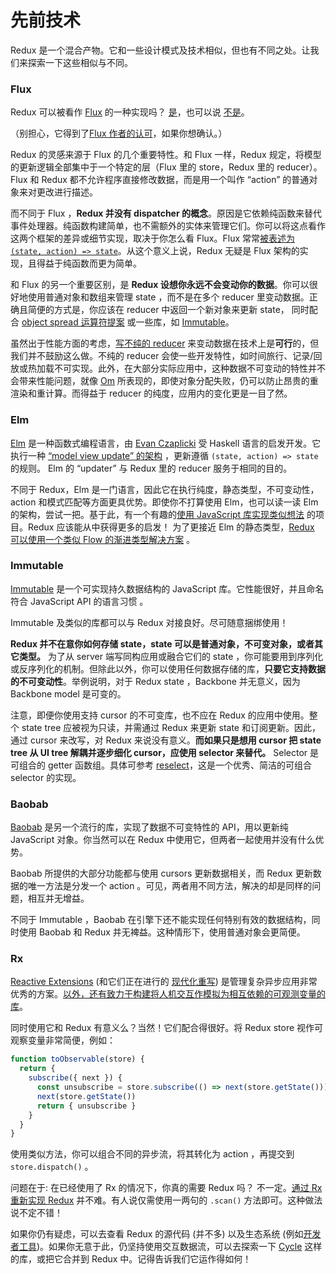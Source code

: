 # 先前技术

Redux 是一个混合产物。它和一些设计模式及技术相似，但也有不同之处。让我们来探索一下这些相似与不同。

### Flux

Redux 可以被看作 [Flux](https://facebook.github.io/flux/) 的一种实现吗？
[是](https://twitter.com/fisherwebdev/status/616278911886884864)，也可以说 [不是](https://twitter.com/andrestaltz/status/616270755605708800)。

（别担心，它得到了[Flux 作者](https://twitter.com/jingc/status/616608251463909376)[的认可](https://twitter.com/fisherwebdev/status/616286955693682688)，如果你想确认。）

Redux 的灵感来源于 Flux 的几个重要特性。和 Flux 一样，Redux 规定，将模型的更新逻辑全部集中于一个特定的层（Flux 里的 store，Redux 里的 reducer）。Flux 和 Redux 都不允许程序直接修改数据，而是用一个叫作  “action” 的普通对象来对更改进行描述。

而不同于 Flux ，**Redux 并没有 dispatcher 的概念**。原因是它依赖纯函数来替代事件处理器。纯函数构建简单，也不需额外的实体来管理它们。你可以将这点看作这两个框架的差异或细节实现，取决于你怎么看 Flux。Flux 常常[被表述为 `(state, action) => state`](https://speakerdeck.com/jmorrell/jsconf-uy-flux-those-who-forget-the-past-dot-dot-dot)。从这个意义上说，Redux 无疑是 Flux 架构的实现，且得益于纯函数而更为简单。

和 Flux 的另一个重要区别，是 **Redux 设想你永远不会变动你的数据**。你可以很好地使用普通对象和数组来管理 state ，而不是在多个 reducer 里变动数据。正确且简便的方式是，你应该在 reducer 中返回一个新对象来更新 state， 同时配合 [object spread 运算符提案](../recipes/UsingObjectSpreadOperator.md) 或一些库，如 [Immutable](https://facebook.github.io/immutable-js)。

虽然出于性能方面的考虑，[写不纯的 reducer](https://github.com/gaearon/redux/issues/328#issuecomment-125035516) 来变动数据在技术上是**可行**的，但我们并不鼓励这么做。不纯的 reducer 会使一些开发特性，如时间旅行、记录/回放或热加载不可实现。此外，在大部分实际应用中，这种数据不可变动的特性并不会带来性能问题，就像 [Om](https://github.com/omcljs/om) 所表现的，即使对象分配失败，仍可以防止昂贵的重渲染和重计算。而得益于 reducer 的纯度，应用内的变化更是一目了然。

### Elm

[Elm](http://elm-lang.org/) 是一种函数式编程语言，由 [Evan Czaplicki](https://twitter.com/czaplic) 受 Haskell 语言的启发开发。它执行一种 [“model view update” 的架构](http://elm-lang.org/guide/architecture) ，更新遵循 `(state, action) => state` 的规则。 Elm 的 “updater” 与 Redux 里的 reducer 服务于相同的目的。

不同于 Redux，Elm 是一门语言，因此它在执行纯度，静态类型，不可变动性，action 和模式匹配等方面更具优势。即使你不打算使用 Elm，也可以读一读 Elm 的架构，尝试一把。基于此，有一个有趣的[使用 JavaScript 库实现类似想法](https://github.com/paldepind/noname-functional-frontend-framework) 的项目。Redux 应该能从中获得更多的启发！ 为了更接近 Elm 的静态类型，[Redux 可以使用一个类似 Flow 的渐进类型解决方案](https://github.com/gaearon/redux/issues/290) 。

### Immutable

[Immutable](https://facebook.github.io/immutable-js) 是一个可实现持久数据结构的 JavaScript 库。它性能很好，并且命名符合 JavaScript API 的语言习惯 。

Immutable 及类似的库都可以与 Redux 对接良好。尽可随意捆绑使用！

**Redux 并不在意你如何存储 state，state 可以是普通对象，不可变对象，或者其它类型。** 为了从 server 端写同构应用或融合它们的 state ，你可能要用到序列化或反序列化的机制。但除此以外，你可以使用任何数据存储的库，**只要它支持数据的不可变动性**。举例说明，对于 Redux state ，Backbone 并无意义，因为 Backbone model 是可变的。

注意，即便你使用支持 cursor 的不可变库，也不应在 Redux 的应用中使用。整个 state tree 应被视为只读，并需通过 Redux 来更新 state 和订阅更新。因此，通过 cursor 来改写，对 Redux 来说没有意义。**而如果只是想用 cursor 把 state tree 从 UI tree 解耦并逐步细化 cursor，应使用 selector 来替代。** Selector 是可组合的 getter 函数组。具体可参考 [reselect](http://github.com/faassen/reselect)，这是一个优秀、简洁的可组合 selector 的实现。

### Baobab

[Baobab](https://github.com/Yomguithereal/baobab) 是另一个流行的库，实现了数据不可变特性的 API，用以更新纯 JavaScript 对象。你当然可以在 Redux 中使用它，但两者一起使用并没有什么优势。

Baobab 所提供的大部分功能都与使用 cursors 更新数据相关，而 Redux 更新数据的唯一方法是分发一个 action 。可见，两者用不同方法，解决的却是同样的问题，相互并无增益。

不同于 Immutable ，Baobab 在引擎下还不能实现任何特别有效的数据结构，同时使用 Baobab 和 Redux 并无裨益。这种情形下，使用普通对象会更简便。

### Rx

[Reactive Extensions](https://github.com/Reactive-Extensions/RxJS) (和它们正在进行的 [现代化重写](https://github.com/ReactiveX/RxJS)) 是管理复杂异步应用非常优秀的方案。[以外，还有致力于构建将人机交互作模拟为相互依赖的可观测变量的库](http://cycle.js.org)。

同时使用它和 Redux 有意义么？当然！它们配合得很好。将 Redux store 视作可观察变量非常简便，例如：

```js
function toObservable(store) {
  return {
    subscribe({ next }) {
      const unsubscribe = store.subscribe(() => next(store.getState()))
      next(store.getState())
      return { unsubscribe }
    }
  }
}
```

使用类似方法，你可以组合不同的异步流，将其转化为 action ，再提交到 `store.dispatch()` 。

问题在于: 在已经使用了 Rx 的情况下，你真的需要 Redux 吗？ 不一定。[通过 Rx 重新实现 Redux](https://github.com/jas-chen/rx-redux) 并不难。有人说仅需使用一两句的 `.scan()` 方法即可。这种做法说不定不错！

如果你仍有疑虑，可以去查看 Redux 的源代码 (并不多) 以及生态系统 (例如[开发者工具](https://github.com/gaearon/redux-devtools))。如果你无意于此，仍坚持使用交互数据流，可以去探索一下 [Cycle](http://cycle.js.org) 这样的库，或把它合并到 Redux 中。记得告诉我们它运作得如何！
